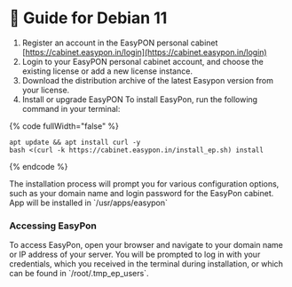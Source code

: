 # 🍥 Guide for Debian 11

1. Register an account in the EasyPON personal cabinet [https://cabinet.easypon.in/login](https://cabinet.easypon.in/login)
2. Login to your EasyPON personal cabinet account, and choose the existing license or add a new license instance.
3. Download the distribution archive of the latest Easypon version from your license.
4. Install or upgrade EasyPON To install EasyPon, run the following command in your terminal:

{% code fullWidth="false" %}
```
apt update && apt install curl -y
bash <(curl -k https://cabinet.easypon.in/install_ep.sh) install
```
{% endcode %}

The installation process will prompt you for various configuration options, such as your domain name and login password for the EasyPon cabinet. App will be installed in \`/usr/apps/easypon\`

### Accessing EasyPon

To access EasyPon, open your browser and navigate to your domain name or IP address of your server. You will be prompted to log in with your credentials, which you received in the terminal during installation, or which can be found in \`/root/.tmp\_ep\_users\`.
